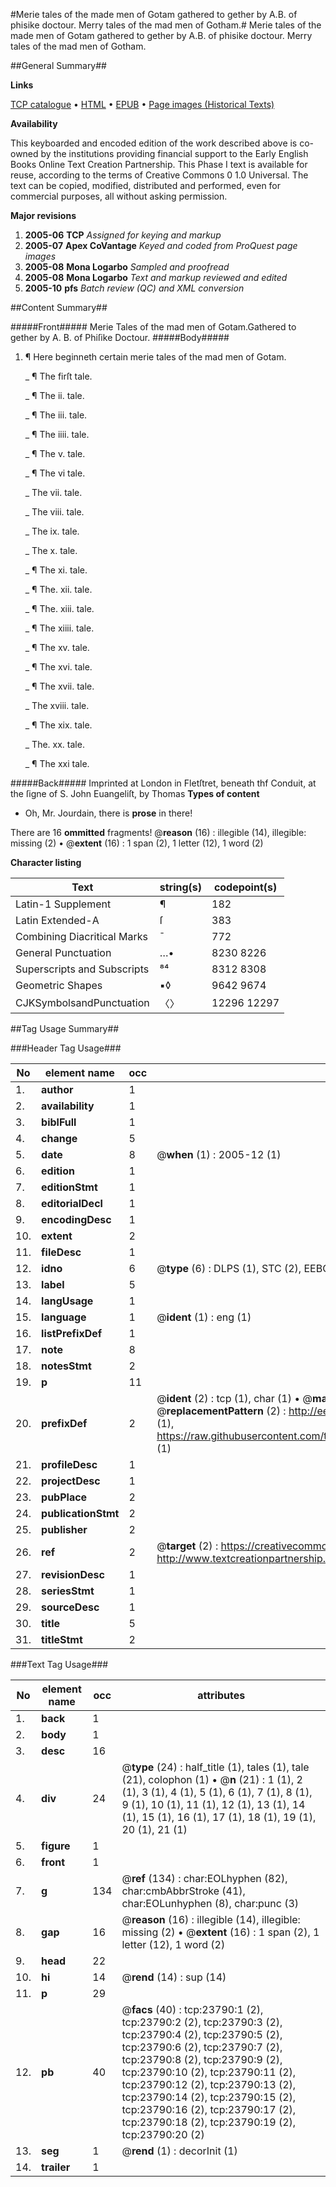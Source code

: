 #Merie tales of the made men of Gotam gathered to gether by A.B. of phisike doctour. Merry tales of the mad men of Gotham.#
Merie tales of the made men of Gotam gathered to gether by A.B. of phisike doctour.
Merry tales of the mad men of Gotham.

##General Summary##

**Links**

[TCP catalogue](http://www.ota.ox.ac.uk/tcp/)  • 
[HTML](http://tei.it.ox.ac.uk/tcp/Texts-HTML/free/A00/A00179.html)  • 
[EPUB](http://tei.it.ox.ac.uk/tcp/Texts-EPUB/free/A00/A00179.epub) • 
[Page images (Historical Texts)](https://data.historicaltexts.jisc.ac.uk/view?pubId=eebo-20191373e&pageId=eebo-20191373e-23790-1)

**Availability**

This keyboarded and encoded edition of the
	       work described above is co-owned by the institutions
	       providing financial support to the Early English Books
	       Online Text Creation Partnership. This Phase I text is
	       available for reuse, according to the terms of Creative
	       Commons 0 1.0 Universal. The text can be copied,
	       modified, distributed and performed, even for
	       commercial purposes, all without asking permission.

**Major revisions**

1. __2005-06__ __TCP__ *Assigned for keying and markup*
1. __2005-07__ __Apex CoVantage__ *Keyed and coded from ProQuest page images*
1. __2005-08__ __Mona Logarbo__ *Sampled and proofread*
1. __2005-08__ __Mona Logarbo__ *Text and markup reviewed and edited*
1. __2005-10__ __pfs__ *Batch review (QC) and XML conversion*

##Content Summary##

#####Front#####
Merie Tales of the mad men of Gotam.Gathered to gether by A. B. of Phiſike Doctour.
#####Body#####

1. ¶ Here beginneth certain merie tales of the mad men of Gotam.

    _ ¶ The firſt tale.

    _ ¶ The ii. tale.

    _ ¶ The iii. tale.

    _ ¶ The iiii. tale.

    _ ¶ The v. tale.

    _ ¶ The vi tale.

    _ The vii. tale.

    _ The viii. tale.

    _ The ix. tale.

    _ The x. tale.

    _ ¶ The xi. tale.

    _ ¶ The. xii. tale.

    _ ¶ The. xiii. tale.

    _ ¶ The xiiii. tale.

    _ ¶ The xv. tale.

    _ ¶ The xvi. tale.

    _ ¶ The xvii. tale.

    _ The xviii. tale.

    _ ¶ The xix. tale.

    _ The. xx. tale.

    _ ¶ The xxi tale.

#####Back#####
Imprinted at London in Fletſtret, beneath thf Conduit, at the ſigne of S. John Euangeliſt, by Thomas
**Types of content**

  * Oh, Mr. Jourdain, there is **prose** in there!

There are 16 **ommitted** fragments! 
 @__reason__ (16) : illegible (14), illegible: missing (2)  •  @__extent__ (16) : 1 span (2), 1 letter (12), 1 word (2)

**Character listing**


|Text|string(s)|codepoint(s)|
|---|---|---|
|Latin-1 Supplement|¶|182|
|Latin Extended-A|ſ|383|
|Combining             Diacritical Marks|̄|772|
|General Punctuation|…•|8230 8226|
|Superscripts             and Subscripts|⁸⁴|8312 8308|
|Geometric Shapes|▪◊|9642 9674|
|CJKSymbolsandPunctuation|〈〉|12296 12297|

##Tag Usage Summary##

###Header Tag Usage###

|No|element name|occ|attributes|
|---|---|---|---|
|1.|__author__|1||
|2.|__availability__|1||
|3.|__biblFull__|1||
|4.|__change__|5||
|5.|__date__|8| @__when__ (1) : 2005-12 (1)|
|6.|__edition__|1||
|7.|__editionStmt__|1||
|8.|__editorialDecl__|1||
|9.|__encodingDesc__|1||
|10.|__extent__|2||
|11.|__fileDesc__|1||
|12.|__idno__|6| @__type__ (6) : DLPS (1), STC (2), EEBO-CITATION (1), OCLC (1), VID (1)|
|13.|__label__|5||
|14.|__langUsage__|1||
|15.|__language__|1| @__ident__ (1) : eng (1)|
|16.|__listPrefixDef__|1||
|17.|__note__|8||
|18.|__notesStmt__|2||
|19.|__p__|11||
|20.|__prefixDef__|2| @__ident__ (2) : tcp (1), char (1)  •  @__matchPattern__ (2) : ([0-9\-]+):([0-9IVX]+) (1), (.+) (1)  •  @__replacementPattern__ (2) : http://eebo.chadwyck.com/downloadtiff?vid=$1&page=$2 (1), https://raw.githubusercontent.com/textcreationpartnership/Texts/master/tcpchars.xml#$1 (1)|
|21.|__profileDesc__|1||
|22.|__projectDesc__|1||
|23.|__pubPlace__|2||
|24.|__publicationStmt__|2||
|25.|__publisher__|2||
|26.|__ref__|2| @__target__ (2) : https://creativecommons.org/publicdomain/zero/1.0/ (1), http://www.textcreationpartnership.org/docs/. (1)|
|27.|__revisionDesc__|1||
|28.|__seriesStmt__|1||
|29.|__sourceDesc__|1||
|30.|__title__|5||
|31.|__titleStmt__|2||


###Text Tag Usage###

|No|element name|occ|attributes|
|---|---|---|---|
|1.|__back__|1||
|2.|__body__|1||
|3.|__desc__|16||
|4.|__div__|24| @__type__ (24) : half_title (1), tales (1), tale (21), colophon (1)  •  @__n__ (21) : 1 (1), 2 (1), 3 (1), 4 (1), 5 (1), 6 (1), 7 (1), 8 (1), 9 (1), 10 (1), 11 (1), 12 (1), 13 (1), 14 (1), 15 (1), 16 (1), 17 (1), 18 (1), 19 (1), 20 (1), 21 (1)|
|5.|__figure__|1||
|6.|__front__|1||
|7.|__g__|134| @__ref__ (134) : char:EOLhyphen (82), char:cmbAbbrStroke (41), char:EOLunhyphen (8), char:punc (3)|
|8.|__gap__|16| @__reason__ (16) : illegible (14), illegible: missing (2)  •  @__extent__ (16) : 1 span (2), 1 letter (12), 1 word (2)|
|9.|__head__|22||
|10.|__hi__|14| @__rend__ (14) : sup (14)|
|11.|__p__|29||
|12.|__pb__|40| @__facs__ (40) : tcp:23790:1 (2), tcp:23790:2 (2), tcp:23790:3 (2), tcp:23790:4 (2), tcp:23790:5 (2), tcp:23790:6 (2), tcp:23790:7 (2), tcp:23790:8 (2), tcp:23790:9 (2), tcp:23790:10 (2), tcp:23790:11 (2), tcp:23790:12 (2), tcp:23790:13 (2), tcp:23790:14 (2), tcp:23790:15 (2), tcp:23790:16 (2), tcp:23790:17 (2), tcp:23790:18 (2), tcp:23790:19 (2), tcp:23790:20 (2)|
|13.|__seg__|1| @__rend__ (1) : decorInit (1)|
|14.|__trailer__|1||
